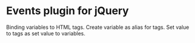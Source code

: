 # Events plugin for jQuery
Binding variables to HTML tags. Create variable as alias for tags. Set value to tags as set value to variables.
